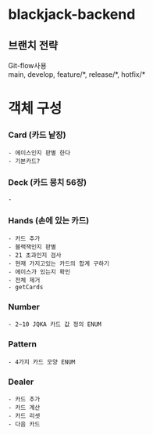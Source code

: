 # blackjack-backend
## 브랜치 전략
Git-flow사용  
main, develop, feature/\*, release/\*, hotfix/\*



# 객체 구성

### Card (카드 낱장)
    - 에이스인지 판별 한다
    - 기본카드? 

### Deck (카드 뭉치 56장) 
    - 


### Hands (손에 있는 카드)
    - 카드 추가
    - 블랙잭인지 판별
    - 21 초과인지 검사
    - 현재 가지고있는 카드의 합계 구하기
    - 에이스가 있는지 확인
    - 전체 제거
    - getCards

### Number
    - 2~10 JQKA 카드 값 정의 ENUM

### Pattern 
    - 4가지 카드 모양 ENUM


### Dealer
    - 카드 추가
    - 카드 계산
    - 카드 리셋
    - 다음 카드